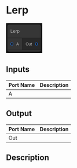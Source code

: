 # Lerp
![Mixture.VectorLerpNode](../../images/Mixture.VectorLerpNode.png)
## Inputs
Port Name | Description
--- | ---
A | 

## Output
Port Name | Description
--- | ---
Out | 

## Description

